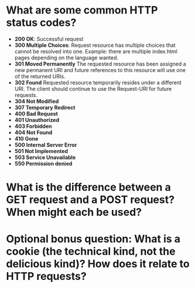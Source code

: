# What are some common HTTP status codes?
* **200 OK**: Successful request
* **300 Multiple Choices**: Request resource has multiple choices that cannot be resolved into one.  Example: there are multiple index.html pages depending on the language wanted.
* **301 Moved Permanently** The requested resource has been assigned a new permanent URI and future references to this resource will use one of the returned URIs.
* **302 Found** Requested resource temporarily resides under a different URI.  The client should continue to use the Request-URI for future requests.
* **304 Not Modified** 
* **307 Temporary Redirect** 
* **400 Bad Request** 
* **401 Unauthorized** 
* **403 Forbidden** 
* **404 Not Found** 
* **410 Gone** 
* **500 Internal Server Error** 
* **501 Not Implemented** 
* **503 Service Unavailable** 
* **550 Permission denied** 

# What is the difference between a GET request and a POST request? When might each be used?


# Optional bonus question: What is a cookie (the technical kind, not the delicious kind)? How does it relate to HTTP requests?